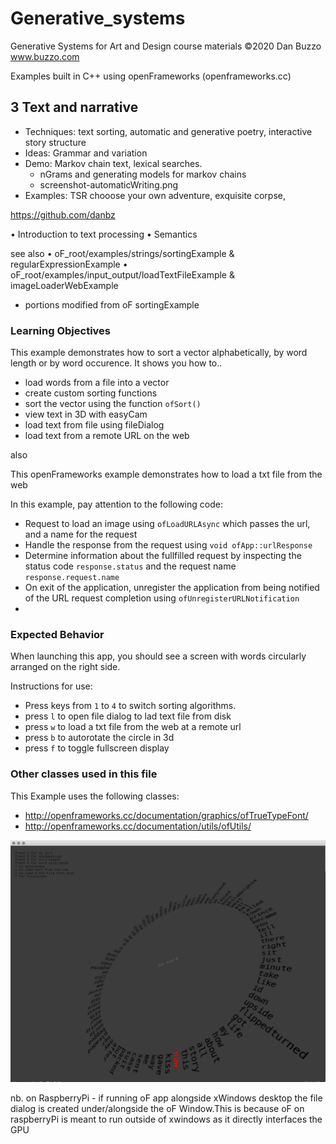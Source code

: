 # Generative_systems
Generative Systems for Art and Design course materials
 ©2020 Dan Buzzo
 www.buzzo.com

 Examples built in C++ using openFrameworks (openframeworks.cc)

## 3 Text and narrative

* Techniques: text sorting, automatic and generative poetry, interactive story structure
* Ideas: Grammar and variation
* Demo: Markov chain text, lexical searches. 
  * nGrams and generating models for markov chains
  * screenshot-automaticWriting.png
* Examples: TSR chooose your own adventure, exquisite corpse, 

https://github.com/danbz

• Introduction to text processing
• Semantics

see also
• oF_root/examples/strings/sortingExample & regularExpressionExample
• oF_root/examples/input_output/loadTextFileExample & imageLoaderWebExample


* portions modified from oF sortingExample

### Learning Objectives

This example demonstrates how to sort a vector alphabetically, by word length or by word occurence. It shows you how to..
* load words from a file into a vector
* create custom sorting functions
* sort the vector using the function ```ofSort()```
* view text in 3D with easyCam
* load text from file using fileDialog
* load text from a remote URL on the web

also

This openFrameworks example demonstrates how to load a txt file from the web  

In this example, pay attention to the following code:

* Request to load an image using ```ofLoadURLAsync``` which passes the url, and a name for the request
* Handle the response from the request using ```void ofApp::urlResponse```
* Determine information about the fullfilled request by inspecting the status code ```response.status``` and the request name ```response.request.name```
* On exit of the application, unregister the application from being notified of the URL request completion using ```ofUnregisterURLNotification```
*

### Expected Behavior

When launching this app, you should see a screen with words circularly arranged on the right side.

Instructions for use:

* Press keys from ```1``` to ```4``` to switch sorting algorithms.
* press ```l``` to open file dialog to lad text file from disk
* press ```w``` to load a txt file from the web at a remote url
* press ```b``` to autorotate the circle in 3d
* press ```f``` to toggle fullscreen display

### Other classes used in this file

This Example uses the following classes:

* http://openframeworks.cc/documentation/graphics/ofTrueTypeFont/
* http://openframeworks.cc/documentation/utils/ofUtils/

![screenshot](screenshot-session5.png)

nb. on RaspberryPi - if running oF app alongside xWindows desktop the file dialog is created under/alongside the oF Window.This is because oF on raspberryPi is meant to run outside of xwindows as it directly interfaces the GPU